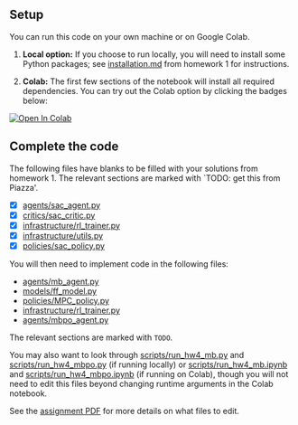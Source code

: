 ## Setup

You can run this code on your own machine or on Google Colab. 

1. **Local option:** If you choose to run locally, you will need to install some Python packages; see [installation.md](../hw1/installation.md) from homework 1 for instructions.

2. **Colab:** The first few sections of the notebook will install all required dependencies. You can try out the Colab option by clicking the badges below:

[![Open In Colab](https://colab.research.google.com/assets/colab-badge.svg)](https://colab.research.google.com/github/berkeleydeeprlcourse/homework_fall2022/blob/master/hw4/cs285/scripts/run_hw4_mb.ipynb)

## Complete the code

The following files have blanks to be filled with your solutions from homework 1. The relevant sections are marked with `TODO: get this from Piazza'.

- [x] [agents/sac_agent.py](cs285/agents/sac_agent.py) 
- [x] [critics/sac_critic.py](cs285/critics/sac_critic.py)
- [x] [infrastructure/rl_trainer.py](cs285/infrastructure/rl_trainer.py)
- [x] [infrastructure/utils.py](cs285/infrastructure/utils.py)
- [x] [policies/sac_policy.py](cs285/policies/sac_policy.py)

You will then need to implement code in the following files:
- [agents/mb_agent.py](cs285/agents/mb_agent.py)
- [models/ff_model.py](cs285/models/ff_model.py)
- [policies/MPC_policy.py](cs285/policies/MPC_policy.py)
- [infrastructure/rl_trainer.py](cs285/infrastructure/rl_trainer.py)
- [agents/mbpo_agent.py](cs285/infrastructure/rl_trainer.py)

The relevant sections are marked with `TODO`.

You may also want to look through [scripts/run_hw4_mb.py](cs285/scripts/run_hw4_mb.py) and [scripts/run_hw4_mbpo.py](cs285/scripts/run_hw4_mbpo.py) (if running locally) or [scripts/run_hw4_mb.ipynb](cs285/scripts/run_hw4_mb.ipynb) and [scripts/run_hw4_mbpo.ipynb](cs285/scripts/run_hw4_mbpo.ipynb) (if running on Colab), though you will not need to edit this files beyond changing runtime arguments in the Colab notebook.

See the [assignment PDF](cs285_hw4.pdf) for more details on what files to edit.

